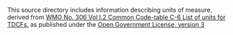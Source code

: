 This source directory includes information describing units of measure, derived from 
[WMO No. 306 Vol I.2 Common Code-table C-6 List of units for TDCFs.][wmo-units] 
as published under the [Open Government License, version 3][opengov3]

[wmo-units]: https://codes.wmo.int/common/unit
[opengov3]: https://www.nationalarchives.gov.uk/doc/open-government-licence/version/3/


